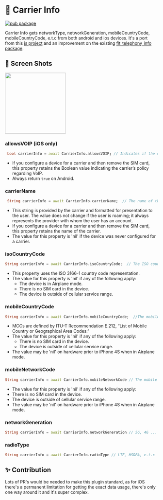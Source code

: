 # 📱 Carrier Info
[![pub package](https://img.shields.io/pub/v/carrier_info.svg?label=carrier_info&color=blue)](https://pub.dev/packages/carrier_info)

Carrier Info gets networkType, networkGeneration, mobileCountryCode, mobileCountryCode, e.t.c from both android and ios devices. It's a port from this [js project](https://github.com/react-native-webrtc/react-native-carrier-info) and an improvement on the existing [flt_telephony_info  package](https://pub.dev/packages/flt_telephony_info).

## 📸 Screen Shots

<p float="left">
<img src="https://github.com/Zfinix/carrier_info/blob/main/1.png?raw=true" width="200">
</p>

### allowsVOIP (iOS only)

```dart
 bool carrierInfo = await CarrierInfo.allowsVOIP; // Indicates if the carrier allows VoIP calls to be made on its network.
```

- If you configure a device for a carrier and then remove the SIM card, this property retains the Boolean value indicating the carrier’s policy regarding VoIP.
- Always return `true` on Android.

### carrierName

```dart
 String carrierInfo = await CarrierInfo.carrierName;  // The name of the user’s home cellular service provider.
```

- This string is provided by the carrier and formatted for presentation to the user. The value does not change if the user is roaming; it always represents the provider with whom the user has an account.
- If you configure a device for a carrier and then remove the SIM card, this property retains the name of the carrier.
- The value for this property is 'nil' if the device was never configured for a carrier.

### isoCountryCode

```dart
String carrierInfo = await CarrierInfo.isoCountryCode;  // The ISO country code for the user’s cellular service provider.
```

- This property uses the ISO 3166-1 country code representation.
- The value for this property is 'nil' if any of the following apply:
  - The device is in Airplane mode.
  - There is no SIM card in the device.
  - The device is outside of cellular service range.

### mobileCountryCode

```dart
String carrierInfo = await CarrierInfo.mobileCountryCode;  //The mobile country code (MCC) for the user’s cellular service provider.
```

- MCCs are defined by ITU-T Recommendation E.212, “List of Mobile Country or Geographical Area Codes.”
- The value for this property is 'nil' if any of the following apply:
  - There is no SIM card in the device.
  - The device is outside of cellular service range.
- The value may be 'nil' on hardware prior to iPhone 4S when in Airplane mode.

### mobileNetworkCode

```dart
String carrierInfo = await CarrierInfo.mobileNetworkCode // The mobile network code (MNC) for the user’s cellular service provider.
```

- The value for this property is 'nil' if any of the following apply:
- There is no SIM card in the device.
- The device is outside of cellular service range.
- The value may be 'nil' on hardware prior to iPhone 4S when in Airplane mode.

### networkGeneration

```dart
String carrierInfo = await CarrierInfo.networkGeneration // 5G, 4G ... 2G
```

### radioType

```dart
String carrierInfo = await CarrierInfo.radioType // LTE, HSDPA, e.t.c
```

## ✨ Contribution
 Lots of PR's would be needed to make this plugin standard, as for iOS there's a permanent limitation for getting the exact data usage, there's only one way around it and it's super complex.
